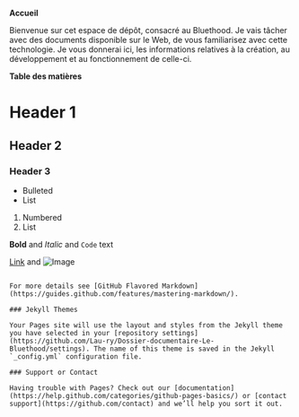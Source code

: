 **Accueil**

Bienvenue sur cet espace de dépôt, consacré au Bluethood. Je vais tâcher avec des documents disponible sur le Web, de vous familiarisez avec cette technologie.
Je vous donnerai ici, les informations relatives à  la création, au développement et au fonctionnement de celle-ci.

**Table des matières**


# Header 1
## Header 2
### Header 3

- Bulleted
- List

1. Numbered
2. List

**Bold** and _Italic_ and `Code` text

[Link](url) and ![Image](src)
```

For more details see [GitHub Flavored Markdown](https://guides.github.com/features/mastering-markdown/).

### Jekyll Themes

Your Pages site will use the layout and styles from the Jekyll theme you have selected in your [repository settings](https://github.com/Lau-ry/Dossier-documentaire-Le-Bluethood/settings). The name of this theme is saved in the Jekyll `_config.yml` configuration file.

### Support or Contact

Having trouble with Pages? Check out our [documentation](https://help.github.com/categories/github-pages-basics/) or [contact support](https://github.com/contact) and we’ll help you sort it out.
